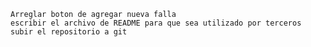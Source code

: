 <!-- TODO -->
    Arreglar boton de agregar nueva falla
    escribir el archivo de README para que sea utilizado por terceros
    subir el repositorio a git